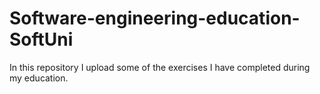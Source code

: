 # Software-engineering-education-SoftUni
In this repository I upload some of the exercises I have completed during my education.
